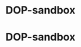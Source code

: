 # DOP-sandbox
<!-- Output copied to clipboard! -->

<!-----
NEW: Check the "Suppress top comment" option to remove this info from the output.

Conversion time: 0.203 seconds.


Using this Markdown file:

1. Paste this output into your source file.
2. See the notes and action items below regarding this conversion run.
3. Check the rendered output (headings, lists, code blocks, tables) for proper
   formatting and use a linkchecker before you publish this page.

Conversion notes:

* Docs to Markdown version 1.0β29
* Mon Jul 27 2020 19:44:45 GMT-0700 (PDT)
* Source doc: DOP-sandbox
* This is a partial selection. Check to make sure intra-doc links work.
----->



# DOP-sandbox
